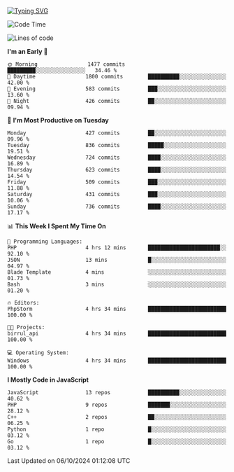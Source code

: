 [![Typing SVG](https://readme-typing-svg.demolab.com?font=Fira+Code&pause=1000&color=F7F7F7&random=false&width=435&lines=Hi+%F0%9F%91%8B%2C+I'm+Rafiu+Sidqi;Junior+Backend+Developer)](https://git.io/typing-svg)
<!--START_SECTION:waka-->
![Code Time](http://img.shields.io/badge/Code%20Time-460%20hrs%2022%20mins-blue)

![Lines of code](https://img.shields.io/badge/From%20Hello%20World%20I%27ve%20Written-1.9%20million%20lines%20of%20code-blue)

**I'm an Early 🐤** 

```text
🌞 Morning                1477 commits        █████████░░░░░░░░░░░░░░░░   34.46 % 
🌆 Daytime                1800 commits        ██████████░░░░░░░░░░░░░░░   42.00 % 
🌃 Evening                583 commits         ███░░░░░░░░░░░░░░░░░░░░░░   13.60 % 
🌙 Night                  426 commits         ██░░░░░░░░░░░░░░░░░░░░░░░   09.94 % 
```
📅 **I'm Most Productive on Tuesday** 

```text
Monday                   427 commits         ██░░░░░░░░░░░░░░░░░░░░░░░   09.96 % 
Tuesday                  836 commits         █████░░░░░░░░░░░░░░░░░░░░   19.51 % 
Wednesday                724 commits         ████░░░░░░░░░░░░░░░░░░░░░   16.89 % 
Thursday                 623 commits         ████░░░░░░░░░░░░░░░░░░░░░   14.54 % 
Friday                   509 commits         ███░░░░░░░░░░░░░░░░░░░░░░   11.88 % 
Saturday                 431 commits         ███░░░░░░░░░░░░░░░░░░░░░░   10.06 % 
Sunday                   736 commits         ████░░░░░░░░░░░░░░░░░░░░░   17.17 % 
```


📊 **This Week I Spent My Time On** 

```text
💬 Programming Languages: 
PHP                      4 hrs 12 mins       ███████████████████████░░   92.10 % 
JSON                     13 mins             █░░░░░░░░░░░░░░░░░░░░░░░░   04.97 % 
Blade Template           4 mins              ░░░░░░░░░░░░░░░░░░░░░░░░░   01.73 % 
Bash                     3 mins              ░░░░░░░░░░░░░░░░░░░░░░░░░   01.20 % 

🔥 Editors: 
PhpStorm                 4 hrs 34 mins       █████████████████████████   100.00 % 

🐱‍💻 Projects: 
birrul_api               4 hrs 34 mins       █████████████████████████   100.00 % 

💻 Operating System: 
Windows                  4 hrs 34 mins       █████████████████████████   100.00 % 
```

**I Mostly Code in JavaScript** 

```text
JavaScript               13 repos            ██████████░░░░░░░░░░░░░░░   40.62 % 
PHP                      9 repos             ███████░░░░░░░░░░░░░░░░░░   28.12 % 
C++                      2 repos             ██░░░░░░░░░░░░░░░░░░░░░░░   06.25 % 
Python                   1 repo              █░░░░░░░░░░░░░░░░░░░░░░░░   03.12 % 
Go                       1 repo              █░░░░░░░░░░░░░░░░░░░░░░░░   03.12 % 
```




 Last Updated on 06/10/2024 01:12:08 UTC
<!--END_SECTION:waka-->
